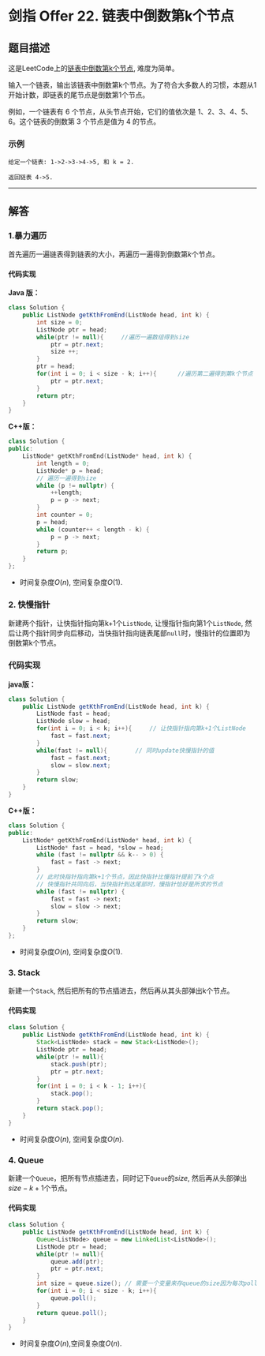 # 剑指 Offer 22. 链表中倒数第k个节点

## 题目描述

这是LeetCode上的[链表中倒数第k个节点](https://leetcode-cn.com/problems/lian-biao-zhong-dao-shu-di-kge-jie-dian-lcof/), 难度为简单。



输入一个链表，输出该链表中倒数第k个节点。为了符合大多数人的习惯，本题从1开始计数，即链表的尾节点是倒数第1个节点。

例如，一个链表有 6 个节点，从头节点开始，它们的值依次是 1、2、3、4、5、6。这个链表的倒数第 3 个节点是值为 4 的节点。

### 示例

```
给定一个链表: 1->2->3->4->5, 和 k = 2.

返回链表 4->5.
```



***

## 解答

### 1.暴力遍历

首先遍历一遍链表得到链表的大小，再遍历一遍得到倒数第$k$个节点。

#### 代码实现

**Java 版：**

```Java
class Solution {
    public ListNode getKthFromEnd(ListNode head, int k) {
        int size = 0;
        ListNode ptr = head;
        while(ptr != null){		//遍历一遍数组得到size
            ptr = ptr.next;
            size ++;
        }
        ptr = head;
        for(int i = 0; i < size - k; i++){		//遍历第二遍得到第k个节点
            ptr = ptr.next;
        }
        return ptr;
    }
}
```

**C++版：**

```cpp
class Solution {
public:
    ListNode* getKthFromEnd(ListNode* head, int k) {
        int length = 0;
        ListNode* p = head;
        // 遍历一遍得到size
        while (p != nullptr) {
            ++length;
            p = p -> next;
        }
        int counter = 0;
        p = head;
        while (counter++ < length - k) {
            p = p -> next;
        }
        return p;
    }
};
```

* 时间复杂度$O(n)$, 空间复杂度$O(1)$.





### 2. 快慢指针

新建两个指针，让快指针指向第k+1​个`ListNode`, 让慢指针指向第1个`ListNode`, 然后让两个指针同步向后移动，当快指针指向链表尾部`null`时，慢指针的位置即为倒数第k个节点。

### 代码实现

**java版：**

```Java
class Solution {
    public ListNode getKthFromEnd(ListNode head, int k) {
        ListNode fast = head;
        ListNode slow = head;
        for(int i = 0; i < k; i++){		// 让快指针指向第k+1个ListNode
            fast = fast.next;
        }
        while(fast != null){		// 同时update快慢指针的值
            fast = fast.next;
            slow = slow.next;
        }
        return slow;
    }
}
```

**C++版：**

```cpp
class Solution {
public:
    ListNode* getKthFromEnd(ListNode* head, int k) {
        ListNode* fast = head, *slow = head;
        while (fast != nullptr && k-- > 0) {
            fast = fast -> next;
        }
        // 此时快指针指向第k+1个节点，因此快指针比慢指针提前了k个点
        // 快慢指针共同向后，当快指针到达尾部时，慢指针恰好是所求的节点
        while (fast != nullptr) {
            fast = fast -> next;
            slow = slow -> next;
        }
        return slow;
    }
};
```

* 时间复杂度$O(n)$, 空间复杂度$O(1)$​.





### 3. Stack

新建一个`Stack`, 然后把所有的节点插进去，然后再从其头部弹出k个节点。

#### 代码实现

```Java
class Solution {
    public ListNode getKthFromEnd(ListNode head, int k) {
        Stack<ListNode> stack = new Stack<ListNode>();
        ListNode ptr = head;
        while(ptr != null){
            stack.push(ptr);
            ptr = ptr.next;
        }
        for(int i = 0; i < k - 1; i++){
            stack.pop();
        }
        return stack.pop();
    }
}
```

* 时间复杂度$O(n)$​, 空间复杂度$O(n)$.





### 4. Queue

新建一个`Queue`，把所有节点插进去，同时记下`Queue`的$size$, 然后再从头部弹出$size - k + 1$个节点。

#### 代码实现

```Java
class Solution {
    public ListNode getKthFromEnd(ListNode head, int k) {
        Queue<ListNode> queue = new LinkedList<ListNode>();
        ListNode ptr = head;
        while(ptr != null){
            queue.add(ptr);
            ptr = ptr.next;
        }
        int size = queue.size(); // 需要一个变量来存queue的size因为每次poll()之后size会变
        for(int i = 0; i < size - k; i++){
            queue.poll();
        }
        return queue.poll();
    }
}
```

* 时间复杂度$O(n)$,空间复杂度$O(n)$​.
